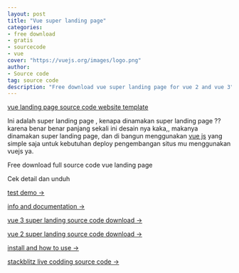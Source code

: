 ```yaml
---
layout: post
title: "Vue super landing page"
categories: 
- free download
- gratis
- sourcecode
- vue
cover: "https://vuejs.org/images/logo.png"
author:
- Source code
tag: source code
description: "Free download vue super landing page for vue 2 and vue 3"
---
```

[vue landing page source code website template]({{page.url}}) 

Ini adalah super landing page , kenapa dinamakan super landing page ?? karena benar benar panjang sekali ini desain nya kaka,, makanya dinamakan super landing page, dan di bangun menggunakan [vue js](https://vuejs.org/) yang simple saja untuk kebutuhan deploy pengembangan situs mu menggunakan vuejs ya.

Free download full source code vue landing page

Cek detail dan unduh 

[test demo →](https://mesinkasironline.vercel.app/)

[info and documentation →](https://mesinkasir.github.io/vue3superlandingpage/)

[vue 3 super landing source code download →](https://github.com/mesinkasir/vue3superlandingpage)

[vue 2 super landing source code download →](https://github.com/mesinkasir/vuesuperlandingpage)

[install and how to use →](https://www.hockeycomputindo.com/2021/02/super-landing-page-bulma-vue-themes.html)

[stackblitz live codding source code →](https://www.hockeycomputindo.com/2021/02/super-landing-page-bulma-vue-themes.html)
